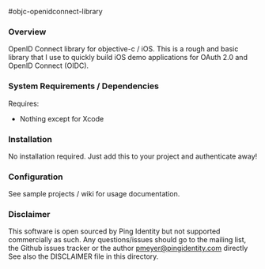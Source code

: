 #objc-openidconnect-library

### Overview

OpenID Connect library for objective-c / iOS. This is a rough and basic library that I use to quickly build iOS demo applications for OAuth 2.0 and OpenID Connect (OIDC).


### System Requirements / Dependencies

Requires:
 - Nothing except for Xcode

 
### Installation
 
No installation required. Just add this to your project and authenticate away!


### Configuration

See sample projects / wiki for usage documentation.


### Disclaimer

This software is open sourced by Ping Identity but not supported commercially as such. Any questions/issues should go to the mailing list, the Github issues tracker or the author pmeyer@pingidentity.com directly See also the DISCLAIMER file in this directory.